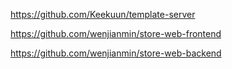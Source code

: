 https://github.com/Keekuun/template-server

https://github.com/wenjianmin/store-web-frontend

https://github.com/wenjianmin/store-web-backend
